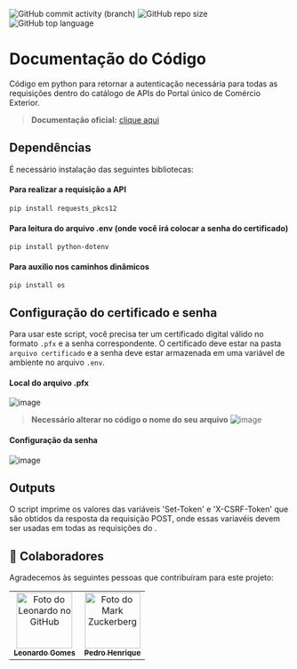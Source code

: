 ![GitHub commit activity (branch)](https://img.shields.io/github/commit-activity/t/leogsantos/autenticacao-pucomex/main?style=flat-square&label=Total%20Commits)
![GitHub repo size](https://img.shields.io/github/repo-size/leogsantos/autenticacao-pucomex?style=flat-square)
![GitHub top language](https://img.shields.io/github/languages/top/leogsantos/autenticacao-pucomex?style=flat-square)



# Documentação do Código

Código em python para retornar a autenticação necessária para todas as requisições dentro do catálogo de APIs do Portal único de Comércio Exterior.
> **Documentação oficial:** [clique aqui](https://api-docs.portalunico.siscomex.gov.br/)

## Dependências

É necessário instalação das seguintes bibliotecas:

#### Para realizar a requisição a API
```
pip install requests_pkcs12
```

#### Para leitura do arquivo .env (onde você irá colocar a senha do certificado)

```
pip install python-dotenv
```

#### Para auxilio nos caminhos dinâmicos
```
pip install os
```

## Configuração do certificado e senha

Para usar este script, você precisa ter um certificado digital válido no formato `.pfx` e a senha correspondente. O certificado deve estar na pasta `arquivo certificado` e a senha deve estar armazenada em uma variável de ambiente no arquivo `.env`.

#### Local do arquivo .pfx
![image](https://github.com/leogsantos/autenticacao-pucomex/assets/64739776/9157fe7a-8215-47f6-a3ee-36d9879bc19c)

> **Necessário alterar no código o nome do seu arquivo**
    ![image](https://github.com/leogsantos/autenticacao-pucomex/assets/64739776/a3e6f0af-4441-4f7b-a6fa-c2c1203862a6)



#### Configuração da senha

![image](https://github.com/leogsantos/autenticacao-pucomex/assets/64739776/2da1c901-3c73-4569-873f-c8165160711e)


## Outputs

O script imprime os valores das variáveis 'Set-Token' e 'X-CSRF-Token' que são obtidos da resposta da requisição POST, onde essas variavéis devem ser usadas em todas as requisições do .

## 🤝 Colaboradores

Agradecemos às seguintes pessoas que contribuíram para este projeto:

<table>
  <tr>
    <td align="center">
      <a href="https://github.com/leogsantos" title="Perfil do Github">
        <img src="https://avatars.githubusercontent.com/u/64739776?v=4" width="100px;" alt="Foto do Leonardo no GitHub"/><br>
        <sub>
          <b>Leonardo Gomes</b>
        </sub>
      </a>
    </td>
    <td align="center">
      <a href="https://github.com/Pedrohds7" title="Perfil do Github">
        <img src="https://avatars.githubusercontent.com/u/49046215?v=4" width="100px;" alt="Foto do Mark Zuckerberg"/><br>
        <sub>
          <b>Pedro Henrique</b>
        </sub>
      </a>
    </td>
    
  </tr>
</table>
